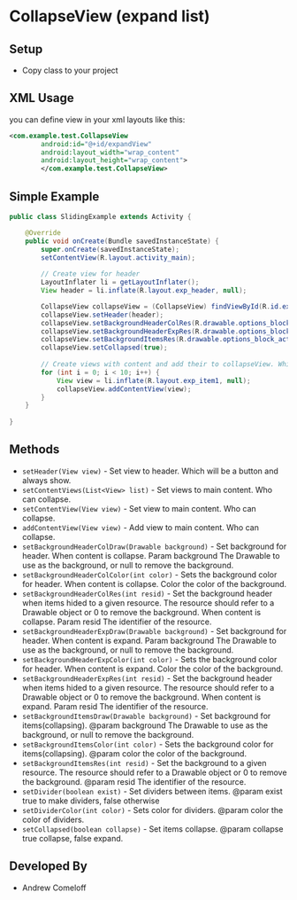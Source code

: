 CollapseView (expand list)
==========================

Setup
-----
* Copy class to your project

XML Usage
-----
you can define view in your xml layouts like this:
```xml
<com.example.test.CollapseView
        android:id="@+id/expandView"
        android:layout_width="wrap_content"
        android:layout_height="wrap_content">
        </com.example.test.CollapseView>
```

Simple Example
--------------
```java
public class SlidingExample extends Activity {

	@Override
	public void onCreate(Bundle savedInstanceState) {
		super.onCreate(savedInstanceState);
		setContentView(R.layout.activity_main);
		
		// Create view for header
		LayoutInflater li = getLayoutInflater();
        View header = li.inflate(R.layout.exp_header, null);

        CollapseView collapseView = (CollapseView) findViewById(R.id.expandView);
        collapseView.setHeader(header);
        collapseView.setBackgroundHeaderColRes(R.drawable.options_block);
        collapseView.setBackgroundHeaderExpRes(R.drawable.options_block_active);
        collapseView.setBackgroundItemsRes(R.drawable.options_block_active_bottom_shadow);
        collapseView.setCollapsed(true);
		
		// Create views with content and add their to collapseView. Which can collapse.
        for (int i = 0; i < 10; i++) {
            View view = li.inflate(R.layout.exp_item1, null);
            collapseView.addContentView(view);
        }
	}
    
}
```

Methods
-------
* `setHeader(View view)` - Set view to header. Which will be a button and always show. 
* `setContentViews(List<View> list)` - Set views to main content. Who can collapse.
* `setContentView(View view)` - Set view to main content. Who can collapse.
* `addContentView(View view)` - Add view to main content. Who can collapse.
* `setBackgroundHeaderColDraw(Drawable background)` - Set background for header. When content is collapse. Param background The Drawable to use as the background, or null to remove the background.
* `setBackgroundHeaderColColor(int color)` - Sets the background color for header. When content is collapse. Color the color of the background.
* `setBackgroundHeaderColRes(int resid)` - Set the background header when items hided to a given resource. The resource should refer to a Drawable object or 0 to remove the background. When content is collapse. Param resid The identifier of the resource.
* `setBackgroundHeaderExpDraw(Drawable background)` - Set background for header. When content is expand. Param background The Drawable to use as the background, or null to remove the background.
* `setBackgroundHeaderExpColor(int color)` - Sets the background color for header. When content is expand. Color the color of the background.
* `setBackgroundHeaderExpRes(int resid)` - Set the background header when items hided to a given resource. The resource should refer to a Drawable object or 0 to remove the background. When content is expand. Param resid The identifier of the resource.
* `setBackgroundItemsDraw(Drawable background)` - Set background for items(collapsing). @param background The Drawable to use as the background, or null to remove the background.
* `setBackgroundItemsColor(int color)` - Sets the background color for items(collapsing). @param color the color of the background.
* `setBackgroundItemsRes(int resid)` - Set the background to a given resource. The resource should refer to a Drawable object or 0 to remove the background. @param resid The identifier of the resource.
* `setDivider(boolean exist)` - Set dividers between items. @param exist true to make dividers, false otherwise
* `setDividerColor(int color)` - Sets color for dividers. @param color the color of dividers.
* `setCollapsed(boolean collapse)` - Set items collapse. @param collapse true collapse, false expand.

Developed By
------------
* Andrew Comeloff
